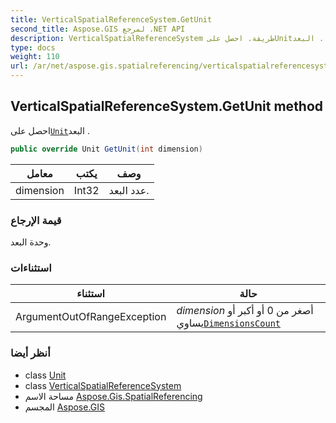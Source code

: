 ```yaml
---
title: VerticalSpatialReferenceSystem.GetUnit
second_title: Aspose.GIS لمرجع .NET API
description: VerticalSpatialReferenceSystem طريقة. احصل علىUnitالبعد .
type: docs
weight: 110
url: /ar/net/aspose.gis.spatialreferencing/verticalspatialreferencesystem/getunit/
---
```

## VerticalSpatialReferenceSystem.GetUnit method

احصل على[`Unit`](../../unit/)البعد .

```csharp
public override Unit GetUnit(int dimension)
```

| معامل | يكتب | وصف |
| --- | --- | --- |
| dimension | Int32 | عدد البعد. |

### قيمة الإرجاع

وحدة البعد.

### استثناءات

| استثناء | حالة |
| --- | --- |
| ArgumentOutOfRangeException | *dimension* أصغر من 0 أو أكبر أو يساوي[`DimensionsCount`](../dimensionscount/) |

### أنظر أيضا

* class [Unit](../../unit/)
* class [VerticalSpatialReferenceSystem](../)
* مساحة الاسم [Aspose.Gis.SpatialReferencing](../../verticalspatialreferencesystem/)
* المجسم [Aspose.GIS](../../../)



